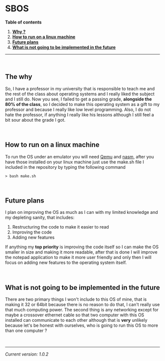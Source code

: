# SBOS

**Table of contents**
1. **[Why ?](#the-why)**
2. **[How to run on a linux machine](#how-to-run-on-a-linux-machine)**
3. **[Future plans](#future-plans)**
4. **[What is not going to be implemented in the future](#what-is-not-going-to-be-implemented-in-the-future)**

---

<br>

## The why

So, I have a professor in my university that is responsible to teach me and the rest of the class about operating systems and I really liked the subject and I still do. Now you see, I failed to get a passing grade, **alongside the  80% of the class**, so I decided to make this operating system as a gift to my professor and because I really like low level programming. Also, I do not hate the professor, if anything I really like his lessons although I still feel a bit sour about the grade I got.

<br>

## How to run on a linux machine

To run the OS under an emulator you will need [Qemu](https://www.qemu.org/) and [nasm](https://www.nasm.us/), after you have those installed on your linux machine just use the make.sh file I included in the repository by typing the following command

```
> bash make.sh
```

<br>

## Future plans

I plan on improving the OS as much as I can with my limited knowledge and my depleting sanity, that includes:

1. Restructuring the code to make it easier to read
2. Improving the code
3. Adding new features

If anything my **top priority** is improving the code itself so I can make the OS smaller in size and making it more readable, after that is done I will improve the notepad application to make it more user friendly and only then I will focus on adding new features to the operating system itself.

<br>

## What is not going to be implemented in the future

There are two primary things I won't include to this OS of mine, that is making it 32 or 64bit because there is no reason to do that, I can't really use that much computing power. The second thing is any networking except for maybe a crossover ethernet cable so that two computer with this OS installed can communicate to each other although that is **very** unlikely because let's be honest with ourselves, who is going to run this OS to more than one computer ?

<br>

---

*Current version: 1.0.2*
